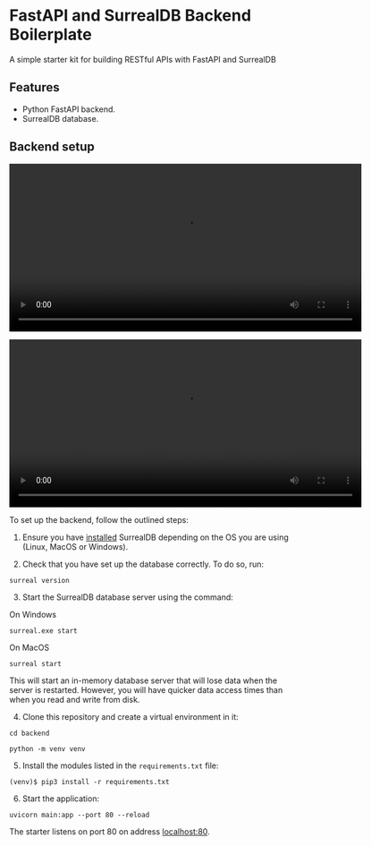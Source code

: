 # FastAPI and SurrealDB Backend Boilerplate

A simple starter kit for building RESTful APIs with FastAPI and SurrealDB

## Features

+ Python FastAPI backend.
+ SurrealDB database.

## Backend setup

<video width="630" height="300" src="https://res.cloudinary.com/dza2rilni/video/upload/v1698237888/cbyzitcejkxmu0mkirxn.mp4"></video>


<video width="630" height="300" src="https://res.cloudinary.com/dza2rilni/video/upload/v1698237888/a7fjhqpheu2iuuojzidu.mp4"></video>

To set up the backend, follow the outlined steps:

1. Ensure you have [installed](https://surrealdb.com/docs/installation) SurrealDB depending on the OS you are using (Linux, MacOS or Windows).

2. Check that you have set up the database correctly. To do so, run:

```console
surreal version
```

3. Start the SurrealDB database server using the command:

On Windows

```console
surreal.exe start
```

On MacOS

```console
surreal start
```

This will start an in-memory database server that will lose data when the server is restarted. However, you will have quicker data access times than when you read and write from disk.

4. Clone this repository and create a virtual environment in it:

```
cd backend
```

```console
python -m venv venv
```

5. Install the modules listed in the `requirements.txt` file:

```console
(venv)$ pip3 install -r requirements.txt
```

6. Start the application:

```console
uvicorn main:app --port 80 --reload
```

The starter listens on port 80 on address [localhost:80](http://localhost:80).
